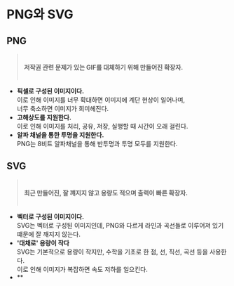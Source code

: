 # PNG와 SVG
  
  ## PNG

  > ㅤ  
  > **저작권 관련 문제가 있는 GIF를 대체하기 위해 만들어진 확장자.**  
  > ㅤ

  - **픽셀로 구성된 이미지이다.**  
    이로 인해 이미지를 너무 확대하면 이미지에 계단 현상이 일어나며,  
    너무 축소하면 이미지가 희미헤진다.
  - **고해상도를 지원한다.**  
    이로 인해 이미지를 처리, 공유, 저장, 실행할 때 시간이 오래 걸린다.
  - **알파 채널을 통한 투명을 지원한다.**  
    PNG는 8비트 알파채널을 통해 반투명과 투명 모두를 지원한다.
  
  ## SVG
  >  ㅤ  
  > **최근 만들어진, 잘 꺠지지 않고 용량도 적으며 출력이 빠른 확장자.**  
  >  ㅤ
  
  - **벡터로 구성된 이미지이다.**  
    SVG는 벡터로 구성된 이미지인데, PNG와 다르게 라인과 곡선들로 이루어져 있기 떄문에 잘 깨지지 않는다.
  - **'대채로' 용량이 작다**  
    SVG는 기본적으로 용량이 작지만, 수학을 기초로 한 점, 선, 직선, 곡선 등을 사용한다.  
    이로 인해 이미지가 복잡하면 속도 저하를 일으킨다.
  - **